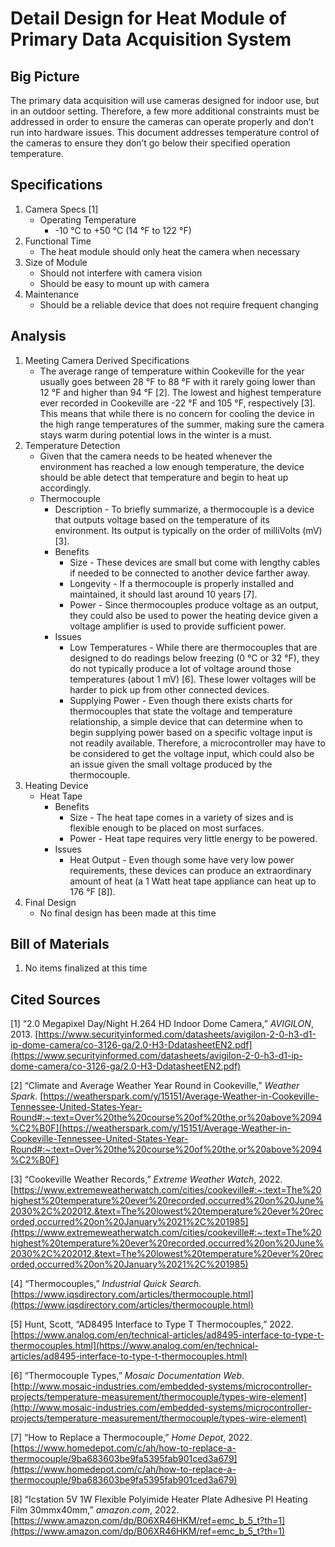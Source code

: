 # Detail Design for Heat Module of Primary Data Acquisition System

## Big Picture

The primary data acquisition will use cameras designed for indoor use, but in an outdoor setting. Therefore, a few more additional constraints must be addressed in order to ensure the cameras can operate properly and don’t run into hardware issues. This document addresses temperature control of the cameras to ensure they don’t go below their specified operation temperature.

## Specifications

1. Camera Specs [1]
    * Operating Temperature
        * -10 °C to +50 °C (14 °F to 122 °F)
2. Functional Time
    * The heat module should only heat the camera when necessary
3. Size of Module
    * Should not interfere with camera vision
    * Should be easy to mount up with camera
4. Maintenance
    * Should be a reliable device that does not require frequent changing

## Analysis

1. Meeting Camera Derived Specifications
    * The average range of temperature within Cookeville for the year usually goes between 28 °F to 88 °F with it rarely going lower than 12 °F and higher than 94 °F [2]. The lowest and highest temperature ever recorded in Cookeville are -22 °F and 105 °F, respectively [3]. This means that while there is no concern for cooling the device in the high range temperatures of the summer, making sure the camera stays warm during potential lows in the winter is a must.
2. Temperature Detection
    * Given that the camera needs to be heated whenever the environment has reached a low enough temperature, the device should be able detect that temperature and begin to heat up accordingly.
    * Thermocouple
        * Description - To briefly summarize, a thermocouple is a device that outputs voltage based on the temperature of its environment. Its output is typically on the order of milliVolts (mV) [3]. 
        * Benefits
            * Size - These devices are small but come with lengthy cables if needed to be connected to another device farther away.
            * Longevity - If a thermocouple is properly installed and maintained, it should last around 10 years [7].
            * Power - Since thermocouples produce voltage as an output, they could also be used to power the heating device given a voltage amplifier is used to provide sufficient power.
        * Issues
            * Low Temperatures - While there are thermocouples that are designed to do readings below freezing (0 °C or 32 °F), they do not typically produce a lot of voltage around those temperatures (about 1 mV) [6]. These lower voltages will be harder to pick up from other connected devices.
            * Supplying Power - Even though there exists charts for thermocouples that state the voltage and temperature relationship, a simple device that can determine when to begin supplying power based on a specific voltage input is not readily available. Therefore, a microcontroller may have to be considered to get the voltage input, which could also be an issue given the small voltage produced by the thermocouple.
3. Heating Device
    * Heat Tape
        * Benefits
            * Size - The heat tape comes in a variety of sizes and is flexible enough to be placed on most surfaces.
            * Power - Heat tape requires very little energy to be powered.
        * Issues
            * Heat Output - Even though some have very low power requirements, these devices can produce an extraordinary amount of heat (a 1 Watt heat tape appliance can heat up to 176 °F [8]).
4. Final Design
    * No final design has been made at this time

## Bill of Materials

1. No items finalized at this time

## Cited Sources

[1] “2.0 Megapixel Day/Night H.264 HD Indoor Dome Camera,” _AVIGILON_, 2013.  [https://www.securityinformed.com/datasheets/avigilon-2-0-h3-d1-ip-dome-camera/co-3126-ga/2.0-H3-DdatasheetEN2.pdf](https://www.securityinformed.com/datasheets/avigilon-2-0-h3-d1-ip-dome-camera/co-3126-ga/2.0-H3-DdatasheetEN2.pdf)

[2] “Climate and Average Weather Year Round in Cookeville,” _Weather Spark_. [https://weatherspark.com/y/15151/Average-Weather-in-Cookeville-Tennessee-United-States-Year-Round#:~:text=Over%20the%20course%20of%20the,or%20above%2094%C2%B0F](https://weatherspark.com/y/15151/Average-Weather-in-Cookeville-Tennessee-United-States-Year-Round#:~:text=Over%20the%20course%20of%20the,or%20above%2094%C2%B0F)

[3] “Cookeville Weather Records,” _Extreme Weather Watch_, 2022. [https://www.extremeweatherwatch.com/cities/cookeville#:~:text=The%20highest%20temperature%20ever%20recorded,occurred%20on%20June%2030%2C%202012.&text=The%20lowest%20temperature%20ever%20recorded,occurred%20on%20January%2021%2C%201985](https://www.extremeweatherwatch.com/cities/cookeville#:~:text=The%20highest%20temperature%20ever%20recorded,occurred%20on%20June%2030%2C%202012.&text=The%20lowest%20temperature%20ever%20recorded,occurred%20on%20January%2021%2C%201985)

[4] “Thermocouples,” _Industrial Quick Search_. [https://www.iqsdirectory.com/articles/thermocouple.html](https://www.iqsdirectory.com/articles/thermocouple.html)

[5] Hunt, Scott, “AD8495 Interface to Type T Thermocouples,” 2022. [https://www.analog.com/en/technical-articles/ad8495-interface-to-type-t-thermocouples.html](https://www.analog.com/en/technical-articles/ad8495-interface-to-type-t-thermocouples.html)

[6] “Thermocouple Types,” _Mosaic Documentation Web_. [http://www.mosaic-industries.com/embedded-systems/microcontroller-projects/temperature-measurement/thermocouple/types-wire-element](http://www.mosaic-industries.com/embedded-systems/microcontroller-projects/temperature-measurement/thermocouple/types-wire-element)

[7] “How to Replace a Thermocouple,” _Home Depot_, 2022. [https://www.homedepot.com/c/ah/how-to-replace-a-thermocouple/9ba683603be9fa5395fab901ced3a679](https://www.homedepot.com/c/ah/how-to-replace-a-thermocouple/9ba683603be9fa5395fab901ced3a679)

[8] “Icstation 5V 1W Flexible Polyimide Heater Plate Adhesive PI Heating Film 30mmx40mm,” _amazon.com_, 2022. [https://www.amazon.com/dp/B06XR46HKM/ref=emc_b_5_t?th=1](https://www.amazon.com/dp/B06XR46HKM/ref=emc_b_5_t?th=1)